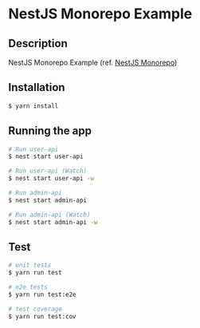 # NestJS Monorepo Example

## Description

NestJS Monorepo Example (ref. [NestJS Monorepo](https://docs.nestjs.com/cli/monorepo))

## Installation

```bash
$ yarn install
```

## Running the app

```bash
# Run user-api
$ nest start user-api

# Run user-api (Watch)
$ nest start user-api -w

# Run admin-api
$ nest start admin-api

# Run admin-api (Watch)
$ nest start admin-api -w
```

## Test

```bash
# unit tests
$ yarn run test

# e2e tests
$ yarn run test:e2e

# test coverage
$ yarn run test:cov
```

